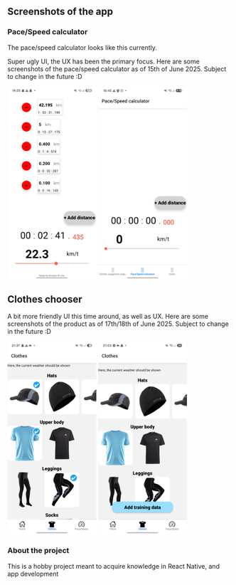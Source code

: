 ## Screenshots of the app
### Pace/Speed calculator
The pace/speed calculator looks like this currently. 

Super ugly UI, the UX has been the primary focus. Here are some screenshots of the pace/speed calculator as of 15th of June 2025. Subject to change in the future :D
<!--![Pace/Speed calculator](assets/project_screenshots/pace_speed_calculator/screenshot_15062025.jpg) -->
<img src="assets/project_screenshots/pace_speed_calculator/screenshot_15062025_1.jpg" alt="Pace/Speed calculator" width="200"/>
<img src="assets/project_screenshots/pace_speed_calculator/screenshot_15062025_2.jpg" alt="Pace/Speed calculator" width="200"/>


## Clothes chooser
A bit more friendly UI this time around, as well as UX. Here are some screenshots of the product as of 17th/18th of June 2025. Subject to change in the future :D
<!--![Pace/Speed calculator](assets/project_screenshots/pace_speed_calculator/screenshot_15062025.jpg) -->
<img src="assets/project_screenshots/clothes_chooser/screenshot_17062025_1.jpg" alt="Clothes chooser" width="200"/>
<img src="assets/project_screenshots/clothes_chooser/screenshot_18062025_1.jpg" alt="Clothes chooser" width="200"/>


### About the project
This is a hobby project meant to acquire knowledge in React Native, and app development

